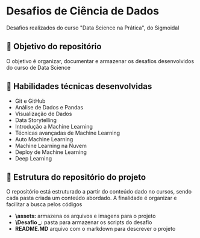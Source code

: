 # Desafios de Ciência de Dados
Desafios realizados do curso "Data Science na Prática", do Sigmoidal

## 🎯 Objetivo do repositório

O objetivo é organizar, documentar e armazenar os desafios desenvolvidos do curso de Data Science

## 🤖 Habilidades técnicas desenvolvidas

- Git e GitHub
- Análise de Dados e Pandas
- Visualização de Dados
- Data Storytelling
- Introdução a Machine Learning
- Técnicas avançadas de Machine Learning
- Auto Machine Learning
- Machine Learning na Nuvem
- Deploy de Machine Learning
- Deep Learning

## 📁 Estrutura do repositório do projeto

O repositório está estruturado a partir do conteúdo dado no cursos, sendo cada pasta criada um conteúdo abordado. A finalidade é organizar e facilitar a busca pelos códigos

- <b>\assets:</b> armazena os arquivos e imagens para o projeto
- <b>\Desafio _:</b> pasta para armazenar os scripts do desafio
- <b>README.MD</b> arquivo com o markdown para descrever o projeto
